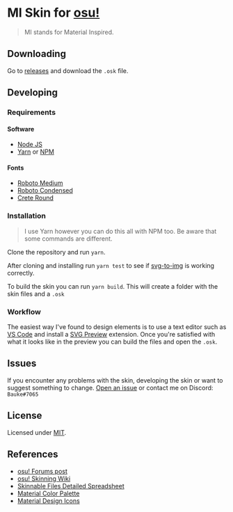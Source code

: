 # MI Skin for [osu!](https://osu.ppy.sh/home/)

> MI stands for Material Inspired.

## Downloading

Go to [releases](https://github.com/Bauke/mi-skin/releases) and download the `.osk` file. 

## Developing

### Requirements

#### Software

* [Node JS](https://nodejs.org/)
* [Yarn](https://yarnpkg.com) or [NPM](https://www.npmjs.com/)

#### Fonts
* [Roboto Medium](https://fonts.google.com/specimen/Roboto)
* [Roboto Condensed](https://fonts.google.com/specimen/Roboto%20Condensed)
* [Crete Round](https://fonts.google.com/specimen/Crete%20Round)

### Installation

>I use Yarn however you can do this all with NPM too. Be aware that some commands are different.

Clone the repository and run `yarn`.

After cloning and installing run `yarn test` to see if [svg-to-img](https://github.com/etienne-martin/svg-to-img) is working correctly.

To build the skin you can run `yarn build`. This will create a folder with the skin files and a `.osk`

### Workflow

The easiest way I've found to design elements is to use a text editor such as [VS Code](https://code.visualstudio.com/) and install a [SVG Preview](https://marketplace.visualstudio.com/items?itemName=cssho.vscode-svgviewer) extension. Once you're satisfied with what it looks like in the preview you can build the files and open the `.osk`.

## Issues

If you encounter any problems with the skin, developing the skin or want to suggest something to change. [Open an issue](https://github.com/Bauke/mi-skin/issues) or contact me on Discord: `Bauke#7065`

## License

Licensed under [MIT](https://github.com/Bauke/mi-skin/blob/master/LICENSE.md).

## References

* [osu! Forums post](https://osu.ppy.sh/community/forums/topics/723213)
* [osu! Skinning Wiki](https://osu.ppy.sh/wiki/Skinning)
* [Skinnable Files Detailed Spreadsheet](https://docs.google.com/spreadsheets/d/1bhnV-CQRMy3Z0npQd9XSoTdkYxz0ew5e648S00qkJZ8/)
* [Material Color Palette](https://material.io/guidelines/style/color.html#color-color-palette)
* [Material Design Icons](https://materialdesignicons.com/)
